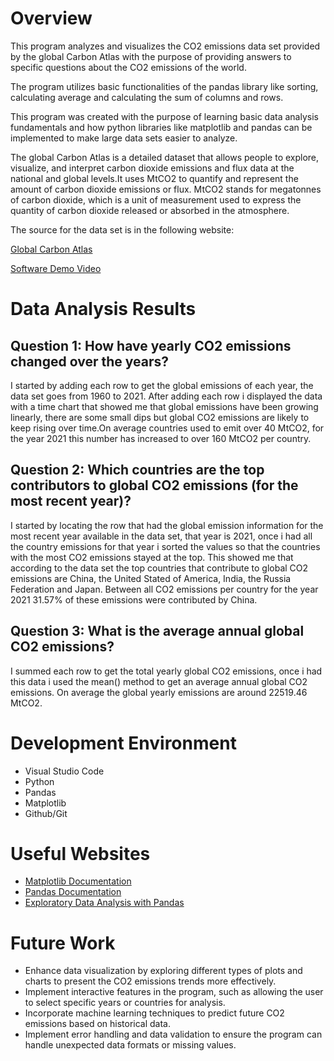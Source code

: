 # Overview

This program analyzes and visualizes the CO2 emissions data set provided by the global Carbon Atlas with the purpose of providing answers to specific questions about the CO2 emissions of the world.

The program utilizes basic functionalities of the pandas library like sorting, calculating average and calculating the sum of columns and rows.

This program was created with the purpose of learning basic data analysis fundamentals and how python libraries like matplotlib and pandas can be implemented to make large data sets easier to analyze.

The global Carbon Atlas is a detailed dataset that allows people to explore, visualize, and interpret carbon dioxide emissions and flux data at the national and global levels.It uses MtCO2 to quantify and represent the amount of carbon dioxide emissions or flux. MtCO2 stands for megatonnes of carbon dioxide, which is a unit of measurement used to express the quantity of carbon dioxide released or absorbed in the atmosphere.

The source for the data set is in the following website:

[Global Carbon Atlas](https://globalcarbonatlas.org/emissions/carbon-emissions/)

[Software Demo Video](http://youtube.link.goes.here)

# Data Analysis Results

## Question 1: How have yearly CO2 emissions changed over the years?

I started by adding each row to get the global emissions of each year, the data set goes from 1960 to 2021. After adding each row i displayed the data with a time chart that showed me that global emissions have been growing linearly, there are some small dips but global CO2 emissions are likely to keep rising over time.On average countries used to emit over 40 MtCO2, for the year 2021 this number has increased to over 160 MtCO2 per country.

## Question 2: Which countries are the top contributors to global CO2 emissions (for the most recent year)?

I started by locating the row that had the global emission information for the most recent year available in the data set, that year is 2021, once i had all the country emissions for that year i sorted the values so that the countries with the most CO2 emissions stayed at the top. This showed me that according to the data set the top countries that contribute to global CO2 emissions are China, the United Stated of America, India, the Russia Federation and Japan. Between all CO2 emissions per country for the year 2021 31.57% of these emissions were contributed by China.

## Question 3: What is the average annual global CO2 emissions?

I summed each row to get the total yearly global CO2 emissions, once i had this data i used the mean() method to get an average annual global CO2 emissions. On average the global yearly emissions are around 22519.46 MtCO2.

# Development Environment

- Visual Studio Code
- Python
- Pandas
- Matplotlib
- Github/Git

# Useful Websites

- [Matplotlib Documentation](https://matplotlib.org/stable/api/matplotlib_configuration_api.html)
- [Pandas Documentation](https://pandas.pydata.org/docs/)
- [Exploratory Data Analysis with Pandas](https://www.kaggle.com/code/kashnitsky/topic-1-exploratory-data-analysis-with-pandas/notebook)

# Future Work

- Enhance data visualization by exploring different types of plots and charts to present the CO2 emissions trends more effectively.
- Implement interactive features in the program, such as allowing the user to select specific years or countries for analysis.
- Incorporate machine learning techniques to predict future CO2 emissions based on historical data.
- Implement error handling and data validation to ensure the program can handle unexpected data formats or missing values.
